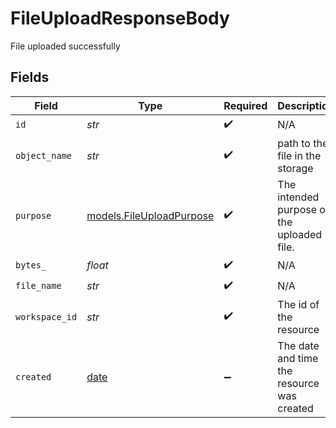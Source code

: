 # FileUploadResponseBody

File uploaded successfully


## Fields

| Field                                                                | Type                                                                 | Required                                                             | Description                                                          |
| -------------------------------------------------------------------- | -------------------------------------------------------------------- | -------------------------------------------------------------------- | -------------------------------------------------------------------- |
| `id`                                                                 | *str*                                                                | :heavy_check_mark:                                                   | N/A                                                                  |
| `object_name`                                                        | *str*                                                                | :heavy_check_mark:                                                   | path to the file in the storage                                      |
| `purpose`                                                            | [models.FileUploadPurpose](../models/fileuploadpurpose.md)           | :heavy_check_mark:                                                   | The intended purpose of the uploaded file.                           |
| `bytes_`                                                             | *float*                                                              | :heavy_check_mark:                                                   | N/A                                                                  |
| `file_name`                                                          | *str*                                                                | :heavy_check_mark:                                                   | N/A                                                                  |
| `workspace_id`                                                       | *str*                                                                | :heavy_check_mark:                                                   | The id of the resource                                               |
| `created`                                                            | [date](https://docs.python.org/3/library/datetime.html#date-objects) | :heavy_minus_sign:                                                   | The date and time the resource was created                           |